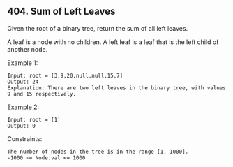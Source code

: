 ## 404. Sum of Left Leaves

Given the root of a binary tree, return the sum of all left leaves.

A leaf is a node with no children. A left leaf is a leaf that is the left child of another node.

Example 1:

```
Input: root = [3,9,20,null,null,15,7]
Output: 24
Explanation: There are two left leaves in the binary tree, with values 9 and 15 respectively.
```

Example 2:

```
Input: root = [1]
Output: 0
```

Constraints:

```
The number of nodes in the tree is in the range [1, 1000].
-1000 <= Node.val <= 1000
```
